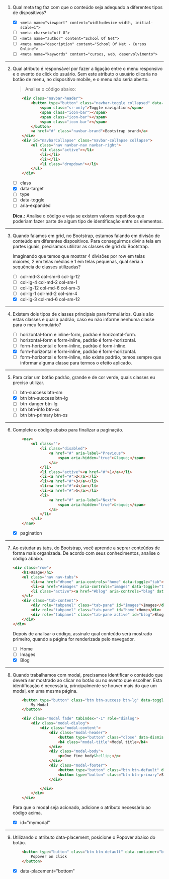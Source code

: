 1. Qual meta tag faz com que o conteúdo seja adequado a diferentes tipos de dispositivos?

	- [x] ```<meta name="viewport" content="width=device-width, initial-scale=1">```
	- [ ] ```<meta charset="utf-8">```
	- [ ] ```<meta name="author" content="School Of Net">```
	- [ ] ```<meta name="description" content="School Of Net - Cursos Online">```
	- [ ] ```<meta name="keywords" content="cursos, web, desenvolvimento">```

***

2. Qual atributo é responsável por fazer a ligação entre o menu responsivo e o evento de click do usuário. Sem este atributo o usuário clicaria no botão de menu, no dispositivo mobile, e o menu não seria aberto.

	> Analise o código abaixo:

	```html
		<div class="navbar-header">
            <button type="button" class="navbar-toggle collapsed" data-toggle="collapse" data-target="#navbarCollapse" aria-expanded="false">
                <span class="sr-only">Toggle navigation</span>
                <span class="icon-bar"></span>
                <span class="icon-bar"></span>
                <span class="icon-bar"></span>
            </button>
            <a href="#" class="navbar-brand">Bootstrap brand</a>
        </div>
        <div id="navbarCollapse" class="navbar-collapse collapse">
            <ul class="nav navbar-nav navbar-right">
                <li class="active"></li>
                <li></li>
                <li></li>
                <li class="dropdown"></li>
            </ul>
        </div>
	```

	- [ ] class
	- [x] data-target
	- [ ] type
	- [ ] data-toggle
	- [ ] aria-expanded

	**Dica.:** Analise o código e veja se existem valores repetidos que poderiam fazer parte de algum tipo de identificação entre os elementos.
      
***

3. Quando falamos em grid, no Bootstrap, estamos falando em divisão de conteúdo em diferentes dispositivos. Para conseguirmos divir a tela em partes iguais, precisamos utilizar as classes de grid do Bootstrap.

	Imaginando que temos que mostrar 4 divisões por row em telas maiores, 2 em telas médias e 1 em telas pequenas, qual seria a sequência de classes utilizadas?

	- [ ] col-md-3 col-sm-6 col-lg-12
	- [ ] col-lg-4 col-md-2 col-sm-1
	- [ ] col-lg-12 col-md-6 col-sm-3
	- [ ] col-lg-1 col-md-2 col-sm-4
	- [x] col-lg-3 col-md-6 col-sm-12

***

4. Existem dois tipos de classes principais para formulários. Quais são estas classes e qual a padrão, caso eu não informe nenhuma classe para o meu formulário?

	- [ ] horizontal-form e inline-form, padrão é horizontal-form.
	- [ ] horizontal-form e form-inline, padrão é form-horizontal.
	- [ ] form-horizontal e form-inline, padrão é form-inline.
	- [x] form-horizontal e form-inline, padrão é form-horizontal.
	- [ ] form-horizontal e form-inline, não existe padrão, temos sempre que informar alguma classe para termos o efeito aplicado.

***

5. Para criar um botão padrão, grande e de cor verde, quais classes eu preciso utilizar.

	- [ ] btn-success btn-sm
	- [x] btn btn-success btn-lg
	- [ ] btn-danger btn-lg
	- [ ] btn btn-info btn-xs
	- [ ] btn btn-primary btn-xs

***

6. Complete o código abaixo para finalizar a paginação.

	```html
		<nav>
	        <ul class="">
	            <li class="disabled">
	                <a href="#" aria-label="Previous">
	                    <span aria-hidden="true">&laquo;</span>
	                </a>
	            </li>
	            <li class="active"><a href="#">1</a></li>
	            <li><a href="#">2</a></li>
	            <li><a href="#">3</a></li>
	            <li><a href="#">4</a></li>
	            <li><a href="#">5</a></li>
	            <li>
	                <a href="#" aria-label="Next">
	                    <span aria-hidden="true">&raquo;</span>
	                </a>
	            </li>
	        </ul>
	    </nav>
	```

	- [x] pagination

***

7. Ao estudar as tabs, do Bootstrap, você aprende a seprar conteúdos de forma mais organizada. De acordo com seus conhecimentos, analise o código abaixo.

	```html
	<div class="row">
        <h1>Usage</h1>
        <ul class="nav nav-tabs">
            <li><a href="#home" aria-controls="home" data-toggle="tab">Home</a></li>
            <li><a href="#images" aria-controls="images" data-toggle="tab" >Images</a></li>
            <li class="active"><a href="#blog" aria-controls="blog" data-toggle="tab" >Blog</a></li>
        </ul>
        <div class="tab-content">
            <div role="tabpanel" class="tab-pane" id="images">Images</div>
            <div role="tabpanel" class="tab-pane" id="home">Home</div>
            <div role="tabpanel" class="tab-pane active" id="blog">Blog</div>
        </div>
    </div>
	```

	Depois de analisar o código, assinale qual conteúdo será mostrado primeiro, quando a página for renderizada pelo navegador.

	- [ ] Home
	- [ ] Images
	- [x] Blog

***

8. Quando trabalhamos com modal, precisamos identificar o conteúdo que deverá ser mostrado ao clicar no botão ou no evento que escolher. Esta identificação é necessária, principalmente se houver mais do que um modal, em uma mesma página.

	```html
		<button type="button" class="btn btn-success btn-lg" data-toggle="modal" data-target="#mymodal">
            My Modal
        </button>

        <div class="modal fade" tabindex="-1" role="dialog">
            <div class="modal-dialog">
                <div class="modal-content">
                    <div class="modal-header">
                        <button type="button" class="close" data-dismiss="modal" aria-label="Close"><span aria-hidden="true">&times;</span></button>
                        <h4 class="modal-title">Modal title</h4>
                    </div>
                    <div class="modal-body">
                        <p>One fine body&hellip;</p>
                    </div>
                    <div class="modal-footer">
                        <button type="button" class="btn btn-default" data-dismiss="modal">Close</button>
                        <button type="button" class="btn btn-primary">Save changes</button>
                    </div>

                </div>
            </div>
        </div>
    ```

    Para que o modal seja acionado, adicione o atributo necessário ao código acima.

    - [x] id="mymodal"

***

9. Utilizando o atributo data-placement, posicione o Popover abaixo do botão.

	```html
		<button type="button" class="btn btn-default" data-container="body" data-toggle="popover" data-content="Meu Popover">
       		Popover on click
        </button>
    ```

    - [x] data-placement="bottom"


